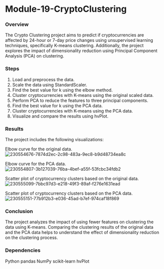 # Module-19-CryptoClustering
### Overview

The Crypto Clustering project aims to predict if cryptocurrencies are affected by 24-hour or 7-day price changes using unsupervised learning techniques, specifically K-means clustering. Additionally, the project explores the impact of dimensionality reduction using Principal Component Analysis (PCA) on clustering.

### Steps

1. Load and preprocess the data.
2. Scale the data using StandardScaler.
3. Find the best value for k using the elbow method.
4. Cluster cryptocurrencies with K-means using the original scaled data.
5. Perform PCA to reduce the features to three principal components.
6. Find the best value for k using the PCA data.
7. Cluster cryptocurrencies with K-means using the PCA data.
8. Visualize and compare the results using hvPlot.

### Results

The project includes the following visualizations:

Elbow curve for the original data.
![230554676-7874d2ec-2c98-483a-9ec8-b9d48734ea8c](https://github.com/KaranAnand87/Module-19-CryptoClustering/assets/120350694/06a66e25-b48c-455c-b3d4-e93c501a96f5)

Elbow curve for the PCA data.
![230554807-3b127039-76ba-4bef-a55f-53fcbc34fdb2](https://github.com/KaranAnand87/Module-19-CryptoClustering/assets/120350694/119713ae-9b12-41f9-9dcc-64233ea91d88)

Scatter plot of cryptocurrency clusters based on the original data.
![230555099-7bbc97d3-e218-49f3-89af-f276e1631ead](https://github.com/KaranAnand87/Module-19-CryptoClustering/assets/120350694/b327cc92-2e61-4567-9ba8-8de3d5b332ff)

Scatter plot of cryptocurrency clusters based on the PCA data.
![230555151-77b912b3-e036-45ad-b7ef-974caf18f869](https://github.com/KaranAnand87/Module-19-CryptoClustering/assets/120350694/d68483e4-5124-4bb7-9bca-fb586485d5de)


### Conclusion

The project analyzes the impact of using fewer features on clustering the data using K-means. Comparing the clustering results of the original data and the PCA data helps to understand the effect of dimensionality reduction on the clustering process.

### Dependencies

Python
pandas
NumPy
scikit-learn
hvPlot
